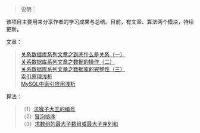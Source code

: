 
>说明：<br>

该项目主要用来分享作者的学习成果与总结。目前，有文章、算法两个模块，持续更新。

文章：

>[关系数据库系列文章之到底什么是关系（一）](https://youzfx.cn/article/4)<br>
>[关系数据库系列文章之数据的操作（二）](https://youzfx.cn/article/5)<br>
>[关系数据库系列文章之数据库的完整性（三）](https://youzfx.cn/article/7)<br>
>[索引原理浅析](https://youzfx.cn/article/17)<br>
>[MySQL中索引应用浅析](https://youzfx.cn/article/18)<br>

算法：

>（1）[求猴子大王的编号](https://github.com/xialebin/binShare/tree/master/%E7%AE%97%E6%B3%95#jump_1)<br>
>（2）[冒泡排序](https://github.com/xialebin/binShare/tree/master/%E7%AE%97%E6%B3%95#jump_2)<br>
>（3）[求数组的最大子数组或最大子序列和](https://github.com/xialebin/binShare/tree/master/%E7%AE%97%E6%B3%95#jump_3)<br>